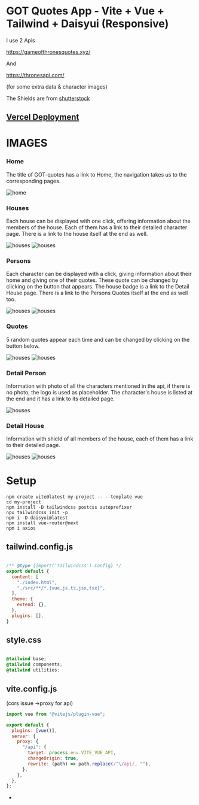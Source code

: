# GOT Quotes App - Vite + Vue + Tailwind + Daisyui (Responsive)

I use 2 Apis

https://gameofthronesquotes.xyz/

And 

https://thronesapi.com/

(for some extra data & character images)

The Shields are from [shutterstock](https://www.shutterstock.com/catalog/collections/3278691911560333094-49488a0e3fbc4cc0e684c1f14a6c3ea94fe8c3959a5978043102afd03879eab5)



## [Vercel Deployment](got-app-three.vercel.app)


# IMAGES

### Home

The title of GOT-quotes has a link to Home, the navigation takes us to the corresponding pages.

![home](/public/imgReadme/home.png)

### Houses

Each house can be displayed with one click, offering information about the members of the house. Each of them has a link to their detailed character page. There is a link to the house itself at the end as well.

![houses](/public/imgReadme/houses.png)
![houses](/public/imgReadme/houses2.png)

### Persons

Each character can be displayed with a click, giving information about their home and giving one of their quotes. These quote can be changed by clicking on the button that appears. The house badge is a link to the Detail House page. There is a link to the Persons Quotes itself at the end as well too.

![houses](/public/imgReadme/persons.png)
![houses](/public/imgReadme/persons2.png)

### Quotes

5 random quotes appear each time and can be changed by clicking on the button below.

![houses](/public/imgReadme/quotes.png)
![houses](/public/imgReadme/quotes2.png)

### Detail Person

Information with photo of all the characters mentioned in the api, if there is no photo, the logo is used as placeholder. The character's house is listed at the end and it has a link to its detailed page.

![houses](/public/imgReadme/personDetail.png)
### Detail House

Information with shield of all members of the house, each of them has a link to their detailed page. 

![houses](/public/imgReadme/houseDetail.png)
![houses](/public/imgReadme/houseDetail2.png)




# Setup


````
npm create vite@latest my-project -- --template vue
cd my-project
npm install -D tailwindcss postcss autoprefixer
npx tailwindcss init -p
npm i -D daisyui@latest
npm install vue-router@next
npm i axios

````


## tailwind.config.js

```javascript

/** @type {import('tailwindcss').Config} */
export default {
  content: [
    "./index.html",
    "./src/**/*.{vue,js,ts,jsx,tsx}",
  ],
  theme: {
    extend: {},
  },
  plugins: [],
}

```


## style.css

```css

@tailwind base;
@tailwind components;
@tailwind utilities;

```


## vite.config.js 

(cors issue ->proxy for api)

```javascript
import vue from "@vitejs/plugin-vue";

export default {
  plugins: [vue()],
  server: {
    proxy: {
      "/api": {
        target: process.env.VITE_VUE_API,
        changeOrigin: true,
        rewrite: (path) => path.replace(/^\/api/, ""),
      },
    },
  },
};
```


-